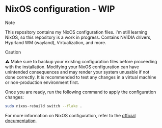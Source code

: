 # NixOS configuration - WIP

> [!NOTE]
> This repository contains my NixOS configuration files. I'm still learning NixOS, so this repository is a work in progress. Contains NVIDIA drivers, Hyprland WM (wayland), Virtualization, and more.


> [!CAUTION]
> :warning: Make sure to backup your existing configuration files before proceeding with the installation. Modifying your NixOS configuration can have unintended consequences and may render your system unusable if not done correctly. It is recommended to test any changes in a virtual machine or non-production environment first.

Once you are ready, run the following command to apply the configuration changes:
```sh
sudo nixos-rebuild switch --flake .
```

For more information on NixOS configuration, refer to the [official documentation](https://nixos.org/manual/).

